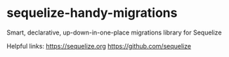 # sequelize-handy-migrations
Smart, declarative, up-down-in-one-place migrations library for Sequelize

Helpful links:
https://sequelize.org
https://github.com/sequelize

